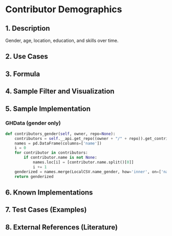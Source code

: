 # Contributor Demographics

## 1. Description
Gender, age, location, education, and skills over time.

## 2. Use Cases

## 3. Formula

## 4. Sample Filter and Visualization

## 5. Sample Implementation

### GHData (gender only)

```Python
def contributors_gender(self, owner, repo=None):
    contributors = self.__api.get_repo((owner + "/" + repo)).get_contributors()
    names = pd.DataFrame(columns=['name'])
    i = 0
    for contributor in contributors:
        if contributor.name is not None:
            names.loc[i] = [contributor.name.split()[0]]
            i += 1
    genderized = names.merge(LocalCSV.name_gender, how='inner', on=['name'])
    return genderized
```

## 6. Known Implementations

## 7. Test Cases (Examples)

## 8. External References (Literature)
